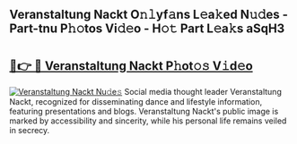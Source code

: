 ## Veranstaltung Nackt O𝚗𝚕yf𝚊ns L𝚎a𝚔ed N𝚞𝚍es - Part-tnu P𝚑𝚘tos Vi𝚍𝚎o - H𝚘𝚝 Part L𝚎a𝚔s aSqH3

# <h2><a href="http://kfb7nx.oniu.top/?m=Veranstaltung+Nackt">🔗👉 🔴 Veranstaltung Nackt P𝚑ot𝚘𝚜 V𝚒d𝚎o</a></h2>

[![Veranstaltung Nackt Nu𝚍e𝚜](https://i.imgur.com/0qMVB7G.gif)](http://kfb7nx.oniu.top/?m=Veranstaltung+Nackt)
Social media thought leader Veranstaltung Nackt, recognized for disseminating dance and lifestyle information, featuring presentations and blogs. Veranstaltung Nackt's public image is marked by accessibility and sincerity, while his personal life remains veiled in secrecy.  
